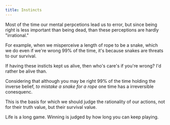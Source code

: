 ```yaml
---
title: Instincts
---
```


Most of the time our mental perpcetions lead us to error, but since
being right is less important than being dead, than these perceptions
are hardly \"irrational.\"

For example, when we misperceive a length of rope to be a snake, which
we do even if we\'re wrong 99% of the time, it\'s because snakes are
threats to our survival.

If having these insticts kept us alive, then who\'s care\'s if you\'re
wrong? I\'d rather be alive than.

Considering that although you may be right 99% of the time holding the
inverse belief, *to mistake a snake for a rope* one time has a
irreversible conesquenc.

This is the basis for which we should judge the rationality of our
actions, not for their truth value, but their survival value.

Life is a long game. Winning is judged by how long you can keep playing.

